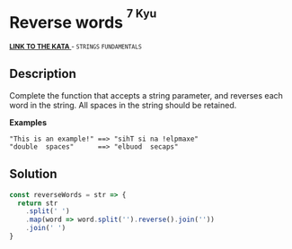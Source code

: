 <h1>Reverse words <sup><sup>7 Kyu</sup></sup></h1>

<sup>
  <a href="https://www.codewars.com/kata/5259b20d6021e9e14c0010d4">
    <strong>LINK TO THE KATA</strong>
  </a> - <code>STRINGS</code> <code>FUNDAMENTALS</code>
</sup>

## Description

Complete the function that accepts a string parameter, and reverses each word in the string. All spaces in the string should be retained.

**Examples**

```
"This is an example!" ==> "sihT si na !elpmaxe"
"double  spaces"      ==> "elbuod  secaps"
```

## Solution

```javascript
const reverseWords = str => {
  return str
    .split(' ')
    .map(word => word.split('').reverse().join(''))
    .join(' ')
}
```
